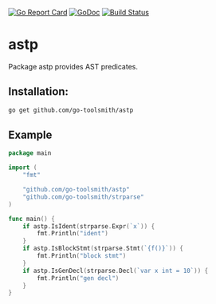 [![Go Report Card](https://goreportcard.com/badge/github.com/go-toolsmith/astp)](https://goreportcard.com/report/github.com/go-toolsmith/astp)
[![GoDoc](https://godoc.org/github.com/go-toolsmith/astp?status.svg)](https://godoc.org/github.com/go-toolsmith/astp)
[![Build Status](https://travis-ci.org/go-toolsmith/astp.svg?branch=master)](https://travis-ci.org/go-toolsmith/astp)


# astp

Package astp provides AST predicates.

## Installation:

```bash
go get github.com/go-toolsmith/astp
```

## Example

```go
package main

import (
	"fmt"

	"github.com/go-toolsmith/astp"
	"github.com/go-toolsmith/strparse"
)

func main() {
	if astp.IsIdent(strparse.Expr(`x`)) {
		fmt.Println("ident")
	}
	if astp.IsBlockStmt(strparse.Stmt(`{f()}`)) {
		fmt.Println("block stmt")
	}
	if astp.IsGenDecl(strparse.Decl(`var x int = 10`)) {
		fmt.Println("gen decl")
	}
}
```
